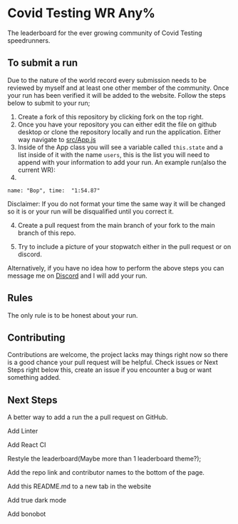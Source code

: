 # Covid Testing WR Any%
The leaderboard for the ever growing community of Covid Testing speedrunners. 

## To submit a run

Due to the nature of the world record every submission needs to be reviewed by myself and at least one other member of the community. Once your run has been verified it will be added to the website. Follow the steps below to submit to your run;

1) Create a fork of this repository by clicking fork on the top right.
2) Once you have your repository you can either edit the file on github desktop or clone the repository locally and run the application. Either way navigate to [src/App.js](https://github.com/enisaras/CovidTestingWR/blob/main/src/App.js)
4) Inside of the App class you will see a variable called ```this.state``` and a list inside of it with the name ```users```, this is the list you will need to append with your information to add your run. An example run(also the current WR):
5) 
```name: "Bop", time:  "1:54.87"```

Disclaimer: If you do not format your time the same way it will be changed so it is or your run will be disqualified until you correct it.

4) Create a pull request from the main branch of your fork to the main branch of this repo.

5) Try to include a picture of your stopwatch either in the pull request or on discord.

Alternatively, if you have no idea how to perform the above steps you can message me on [Discord](https://discordapp.com/users/750020267501158502/) and I will add your run.

## Rules
The only rule is to be honest about your run.

## Contributing
Contributions are welcome, the project lacks may things right now so there is a good chance your pull request will be helpful. Check issues or Next Steps right below this, create an issue if you encounter a bug or want something added.

## Next Steps
A better way to add a run the a pull request on GitHub.

Add Linter

Add React CI

Restyle the leaderboard(Maybe more than 1 leaderboard theme?);

Add the repo link and contributor names to the bottom of the page.

Add this README.md to a new tab in the website

Add true dark mode

Add bonobot


